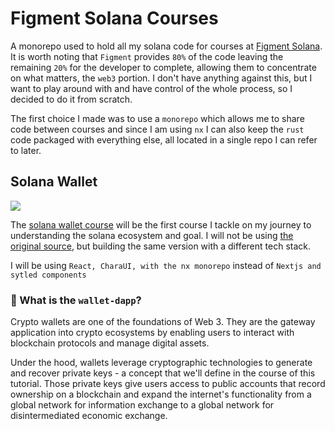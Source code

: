 

# Figment Solana Courses

A monorepo used to hold all my solana code for courses at [Figment Solana](https://www.figment.io/protocols/solana).
It is worth noting that `Figment` provides `80%` of the code leaving the remaining `20%` for the developer to complete, allowing them to concentrate on what matters, the `web3` portion. I don't have anything against this, but I want to play around with and have control of the whole process, so I decided to do it from scratch. 

The first choice I made was to use a `monorepo` which allows me to share code between courses and since I am using `nx` I can also keep the `rust` code packaged with everything else, all located in a single repo I can refer to later. 


## Solana Wallet

![](./public/wallet-tutorial-screenshot.png)

The [solana wallet course](https://learn.figment.io/pathways/solana-wallet) will be the first course I tackle on my journey to understanding the solana ecosystem and goal. I will not be using [the original source](https://github.com/figment-networks/wallet-tutorial.git), but building the same version with a different tech stack.

I will be using `React, CharaUI, with the nx monorepo` instead of `Nextjs and sytled components` 


### 🤔 What is the `wallet-dapp`?

Crypto wallets are one of the foundations of Web 3. They are the gateway application into crypto ecosystems by enabling users to interact with blockchain protocols and manage digital assets.

Under the hood, wallets leverage cryptographic technologies to generate and recover private keys - a concept that we'll define in the course of this tutorial. Those private keys give users access to public accounts that record ownership on a blockchain and expand the internet's functionality from a global network for information exchange to a global network for disintermediated economic exchange.

